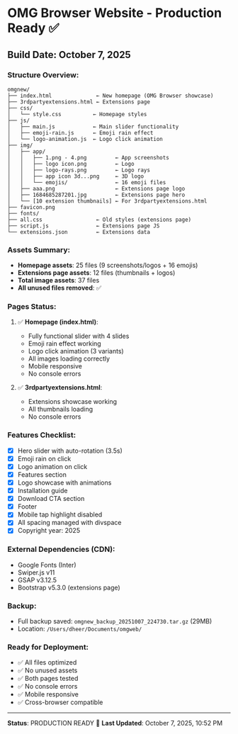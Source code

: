 # OMG Browser Website - Production Ready ✅

## Build Date: October 7, 2025

### Structure Overview:
```
omgnew/
├── index.html              ← New homepage (OMG Browser showcase)
├── 3rdpartyextensions.html ← Extensions page
├── css/
│   └── style.css          ← Homepage styles
├── js/
│   ├── main.js            ← Main slider functionality
│   ├── emoji-rain.js      ← Emoji rain effect
│   └── logo-animation.js  ← Logo click animation
├── img/
│   ├── app/
│   │   ├── 1.png - 4.png         ← App screenshots
│   │   ├── logo icon.png         ← Logo
│   │   ├── logo-rays.png         ← Logo rays
│   │   ├── app icon 3d...png     ← 3D logo
│   │   └── emojis/               ← 16 emoji files
│   ├── aaa.png                   ← Extensions page logo
│   ├── 1684685287201.jpg         ← Extensions page hero
│   └── [10 extension thumbnails] ← For 3rdpartyextensions.html
├── favicon.png
├── fonts/
├── all.css                 ← Old styles (extensions page)
├── script.js               ← Extensions page JS
└── extensions.json         ← Extensions data
```

### Assets Summary:
- **Homepage assets**: 25 files (9 screenshots/logos + 16 emojis)
- **Extensions page assets**: 12 files (thumbnails + logos)
- **Total image assets**: 37 files
- **All unused files removed**: ✅

### Pages Status:
1. ✅ **Homepage (index.html)**: 
   - Fully functional slider with 4 slides
   - Emoji rain effect working
   - Logo click animation (3 variants)
   - All images loading correctly
   - Mobile responsive
   - No console errors

2. ✅ **3rdpartyextensions.html**:
   - Extensions showcase working
   - All thumbnails loading
   - No console errors

### Features Checklist:
- [x] Hero slider with auto-rotation (3.5s)
- [x] Emoji rain on click
- [x] Logo animation on click
- [x] Features section
- [x] Logo showcase with animations
- [x] Installation guide
- [x] Download CTA section
- [x] Footer
- [x] Mobile tap highlight disabled
- [x] All spacing managed with divspace
- [x] Copyright year: 2025

### External Dependencies (CDN):
- Google Fonts (Inter)
- Swiper.js v11
- GSAP v3.12.5
- Bootstrap v5.3.0 (extensions page)

### Backup:
- Full backup saved: `omgnew_backup_20251007_224730.tar.gz` (29MB)
- Location: `/Users/dheer/Documents/omgweb/`

### Ready for Deployment:
- ✅ All files optimized
- ✅ No unused assets
- ✅ Both pages tested
- ✅ No console errors
- ✅ Mobile responsive
- ✅ Cross-browser compatible

---

**Status**: PRODUCTION READY 🚀
**Last Updated**: October 7, 2025, 10:52 PM
